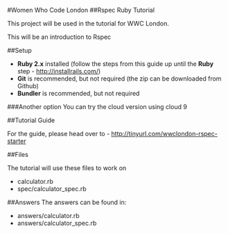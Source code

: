 #Women Who Code London
##Rspec Ruby Tutorial

This project will be used in the tutorial for WWC London.

This will be an introduction to Rspec

##Setup

* **Ruby 2.x** installed (follow the steps from this guide up until the **Ruby** step - http://installrails.com/)
* **Git** is recommended, but not required (the zip can be downloaded from Github)
* **Bundler** is recommended, but not required

###Another option
You can try the cloud version using cloud 9


##Tutorial Guide

For the guide, please head over to - http://tinyurl.com/wwclondon-rspec-starter

##Files

The tutorial will use these files to work on

* calculator.rb
* spec/calculator_spec.rb

##Answers
The answers can be found in:

* answers/calculator.rb
* answers/calculator_spec.rb
